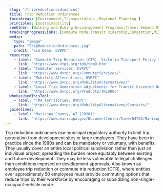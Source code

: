 ```yaml
---
  slug: "/tripreductionordinances"
  title: Trip Reduction Ordinances 
  focusAreas: [Environment,Transportation ,Regional Planning ]
  principles: [Sustainability]
  seeOther: [Walking and Biking Encouragement Programs,Travel Demand Management (TDM),Community Shuttle Programs]
  trackingProgressLinks: [Commute Mode,Transit Ridership,Congestion,Miles Driven]
  media: 
    type: "image"
    path: "TripReductionOrdinances.jpg"
    credit: "Kim Dean, DVRPC"
  resources: 
    - label: "Commute Trip Reduction (CTR), Victoria Transport Policy Institute"
      link: "https://www.vtpi.org/tdm/tdm9.htm"
    - label: "Commuter Services, DVRPC"
      link: "https://www.dvrpc.org/CommuterServices/"
    - label: "Mobility Alternatives, DVRPC"
      link: "https://www.dvrpc.org/MobilityAlternatives/"
    - label: "Local Trip Generation Adjustments for Transit Oriented Development (TOD), DVRPC"
      link: "https://www.dvrpc.org/Products/TR20006"
  whoHasUsedThisTool: 
    - label: "TMA Territories, DVRPC"
      link: "https://www.dvrpc.org/MobilityAlternatives/Contacts/"
  guidelines: 
    - label: "Maricopa County, AZ (2020)"
      link: "https://www.maricopa.gov/DocumentCenter/View/64762/Maricopa-County-Ordinance-P-7?bidId="
---
```


Trip reduction ordinances use municipal regulatory authority to limit trip generation from development sites or large employers. They have been in practice since the 1980s and can be mandatory or voluntary, with benefits. They usually cover an entire local political subdivision rather than just an individual project, spreading the burden more equitably between existing and future development. They may be less vulnerable to legal challenges than conditions imposed on development approvals. Also known as employee trip reduction or commute trip reduction (CTR), where entities over approximately 50 employees must provide commuting options that reduce trips by their workforce by encouraging or subsidizing non-single-occupant-vehicle mode.
